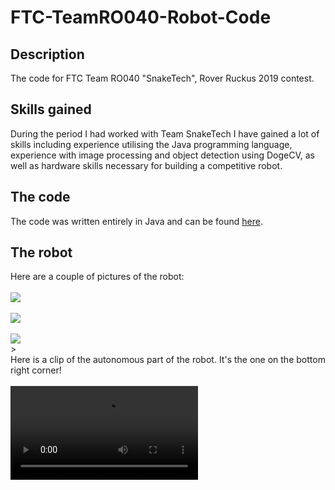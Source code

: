 # FTC-TeamRO040-Robot-Code
## Description
The code for FTC Team RO040 "SnakeTech", Rover Ruckus 2019 contest.<br>
## Skills gained
During the period I had worked with Team SnakeTech I have gained a lot of skills including experience utilising the Java programming language, experience with image processing and object detection using DogeCV, as well as hardware skills necessary for building a competitive robot.<br>
## The code
The code was written entirely in Java and can be found [here](https://github.com/TeodorSocea/FTC-TeamRO040-Robot-Code/tree/main/FTC-RoverRuckus2019/TeamCode/src/main/java).
## The robot
Here are a couple of pictures of the robot:<br><br>
<img src="https://i.imgur.com/bbFmzzC.jpg">
<br><br>
<img src="https://i.imgur.com/BTBISe4.jpeg">
<br><br>
<img src="https://i.imgur.com/MzdhEcT.jpg">
<br>><br>
Here is a clip of the autonomous part of the robot. It's the one on the bottom right corner!
<br><br>
<video src="https://i.imgur.com/g75Ee9E.mp4">
